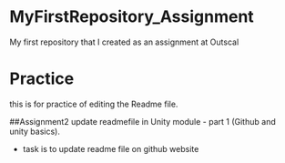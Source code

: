 # MyFirstRepository_Assignment
My first repository that I created as an assignment at Outscal
# Practice
this is for practice of editing the Readme file.

##Assignment2 update readmefile in Unity module - part 1 (Github and unity basics).
  - task is to update readme file on github website
